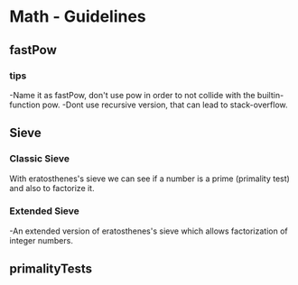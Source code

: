 # Math - Guidelines
## fastPow
<!-- TODO(luisvasquez) : to add definition-->
### tips
-Name it as fastPow, don't use pow in order to not collide with the builtin-function pow.
-Dont use recursive version, that can lead to stack-overflow.

## Sieve
### Classic Sieve
 With eratosthenes's sieve we can see if a number is a prime (primality test) and also to factorize it.
<!-- TODO(luisvasquez) : test this version, improve their code.-->

### Extended Sieve
-An extended version of eratosthenes's sieve which allows factorization of integer numbers. 
<!-- TODO(luisvasquez) : to add definition, order problemset.-->

## primalityTests
<!-- TODO(luisvasquez): test this version, improve their code.-->